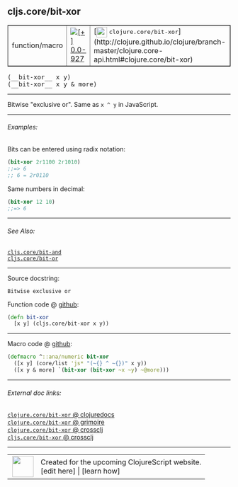## cljs.core/bit-xor



 <table border="1">
<tr>
<td>function/macro</td>
<td><a href="https://github.com/cljsinfo/cljs-api-docs/tree/0.0-927"><img valign="middle" alt="[+] 0.0-927" title="Added in 0.0-927" src="https://img.shields.io/badge/+-0.0--927-lightgrey.svg"></a> </td>
<td>
[<img height="24px" valign="middle" src="http://i.imgur.com/1GjPKvB.png"> <samp>clojure.core/bit-xor</samp>](http://clojure.github.io/clojure/branch-master/clojure.core-api.html#clojure.core/bit-xor)
</td>
</tr>
</table>


 <samp>
(__bit-xor__ x y)<br>
</samp>
 <samp>
(__bit-xor__ x y & more)<br>
</samp>

---

Bitwise "exclusive or". Same as `x ^ y` in JavaScript.



---

###### Examples:

Bits can be entered using radix notation:

```clj
(bit-xor 2r1100 2r1010)
;;=> 6
;; 6 = 2r0110
```

Same numbers in decimal:

```clj
(bit-xor 12 10)
;;=> 6
```



---

###### See Also:

[`cljs.core/bit-and`](../cljs.core/bit-and.md)<br>
[`cljs.core/bit-or`](../cljs.core/bit-or.md)<br>

---


Source docstring:

```
Bitwise exclusive or
```


Function code @ [github](https://github.com/clojure/clojurescript/blob/r2496/src/cljs/cljs/core.cljs#L2035-L2037):

```clj
(defn bit-xor
  [x y] (cljs.core/bit-xor x y))
```

<!--
Repo - tag - source tree - lines:

 <pre>
clojurescript @ r2496
└── src
    └── cljs
        └── cljs
            └── <ins>[core.cljs:2035-2037](https://github.com/clojure/clojurescript/blob/r2496/src/cljs/cljs/core.cljs#L2035-L2037)</ins>
</pre>

-->

---

Macro code @ [github](https://github.com/clojure/clojurescript/blob/r2496/src/clj/cljs/core.clj#L508-L510):

```clj
(defmacro ^::ana/numeric bit-xor
  ([x y] (core/list 'js* "(~{} ^ ~{})" x y))
  ([x y & more] `(bit-xor (bit-xor ~x ~y) ~@more)))
```

<!--
Repo - tag - source tree - lines:

 <pre>
clojurescript @ r2496
└── src
    └── clj
        └── cljs
            └── <ins>[core.clj:508-510](https://github.com/clojure/clojurescript/blob/r2496/src/clj/cljs/core.clj#L508-L510)</ins>
</pre>
-->

---


###### External doc links:

[`clojure.core/bit-xor` @ clojuredocs](http://clojuredocs.org/clojure.core/bit-xor)<br>
[`clojure.core/bit-xor` @ grimoire](http://conj.io/store/v1/org.clojure/clojure/1.7.0-beta3/clj/clojure.core/bit-xor/)<br>
[`clojure.core/bit-xor` @ crossclj](http://crossclj.info/fun/clojure.core/bit-xor.html)<br>
[`cljs.core/bit-xor` @ crossclj](http://crossclj.info/fun/cljs.core.cljs/bit-xor.html)<br>

---

 <table>
<tr><td>
<img valign="middle" align="right" width="48px" src="http://i.imgur.com/Hi20huC.png">
</td><td>
Created for the upcoming ClojureScript website.<br>
[edit here] | [learn how]
</td></tr></table>

[edit here]:https://github.com/cljsinfo/cljs-api-docs/blob/master/cljsdoc/cljs.core/bit-xor.cljsdoc
[learn how]:https://github.com/cljsinfo/cljs-api-docs/wiki/cljsdoc-files

<!--

This information was too distracting to show to readers, but I'll leave it
commented here since it is helpful to:

- pretty-print the data used to generate this document
- and show how to retrieve that data



The API data for this symbol:

```clj
{:description "Bitwise \"exclusive or\". Same as `x ^ y` in JavaScript.",
 :ns "cljs.core",
 :name "bit-xor",
 :signature ["[x y]" "[x y & more]"],
 :history [["+" "0.0-927"]],
 :type "function/macro",
 :related ["cljs.core/bit-and" "cljs.core/bit-or"],
 :full-name-encode "cljs.core/bit-xor",
 :source {:code "(defn bit-xor\n  [x y] (cljs.core/bit-xor x y))",
          :title "Function code",
          :repo "clojurescript",
          :tag "r2496",
          :filename "src/cljs/cljs/core.cljs",
          :lines [2035 2037]},
 :extra-sources [{:code "(defmacro ^::ana/numeric bit-xor\n  ([x y] (core/list 'js* \"(~{} ^ ~{})\" x y))\n  ([x y & more] `(bit-xor (bit-xor ~x ~y) ~@more)))",
                  :title "Macro code",
                  :repo "clojurescript",
                  :tag "r2496",
                  :filename "src/clj/cljs/core.clj",
                  :lines [508 510]}],
 :examples [{:id "3ccd99",
             :content "Bits can be entered using radix notation:\n\n```clj\n(bit-xor 2r1100 2r1010)\n;;=> 6\n;; 6 = 2r0110\n```\n\nSame numbers in decimal:\n\n```clj\n(bit-xor 12 10)\n;;=> 6\n```"}],
 :full-name "cljs.core/bit-xor",
 :clj-symbol "clojure.core/bit-xor",
 :docstring "Bitwise exclusive or"}

```

Retrieve the API data for this symbol:

```clj
;; from Clojure REPL
(require '[clojure.edn :as edn])
(-> (slurp "https://raw.githubusercontent.com/cljsinfo/cljs-api-docs/catalog/cljs-api.edn")
    (edn/read-string)
    (get-in [:symbols "cljs.core/bit-xor"]))
```

-->
